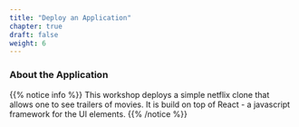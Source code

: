 ```yaml
---
title: "Deploy an Application"
chapter: true
draft: false
weight: 6
---
```


### About the Application
{{% notice info %}}
This workshop deploys a simple netflix clone that allows one to see trailers of movies. It is build on top of React - a javascript framework for the UI elements.
{{% /notice %}}


